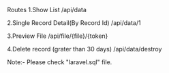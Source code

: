 Routes
1.Show List
/api/data

2.Single Record Detail(By Record Id)
/api/data/1

3.Preview File
/api/file/{file}/{token}

4.Delete record (grater than 30 days)
/api/data/destroy

Note:- Please check "laravel.sql" file.